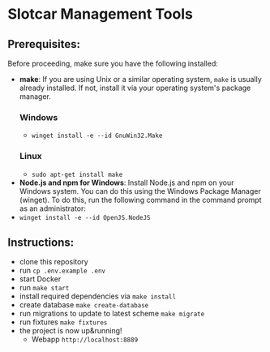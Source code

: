 # Slotcar Management Tools

## Prerequisites:

Before proceeding, make sure you have the following installed:

- **make**: If you are using Unix or a similar operating system, `make` is usually already installed. If not, install it via your operating system's package manager.
  ### Windows
  - `winget install -e --id GnuWin32.Make`
  ### Linux
  - `sudo apt-get install make`
- **Node.js and npm for Windows**: Install Node.js and npm on your Windows system. You can do this using the Windows Package Manager (winget). To do this, run the following command in the command prompt as an administrator:
- `winget install -e --id OpenJS.NodeJS`

## Instructions:

- clone this repository
- run `cp .env.example .env`
- start Docker
- run `make start`
- install required dependencies via `make install`
- create database `make create-database`
- run migrations to update to latest scheme `make migrate`
- run fixtures `make fixtures`
- the project is now up&running!
  - Webapp `http://localhost:8889`
